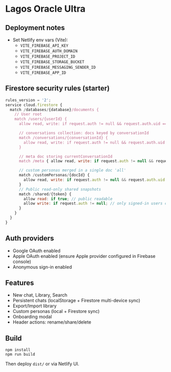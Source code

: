 # Lagos Oracle Ultra

## Deployment notes

- Set Netlify env vars (Vite):
  - `VITE_FIREBASE_API_KEY`
  - `VITE_FIREBASE_AUTH_DOMAIN`
  - `VITE_FIREBASE_PROJECT_ID`
  - `VITE_FIREBASE_STORAGE_BUCKET`
  - `VITE_FIREBASE_MESSAGING_SENDER_ID`
  - `VITE_FIREBASE_APP_ID`

## Firestore security rules (starter)

```js
rules_version = '2';
service cloud.firestore {
  match /databases/{database}/documents {
    // User root
    match /users/{userId} {
      allow read, write: if request.auth != null && request.auth.uid == userId;

      // conversations collection: docs keyed by conversationId
      match /conversations/{conversationId} {
        allow read, write: if request.auth != null && request.auth.uid == userId;
      }

      // meta doc storing currentConversationId
      match /meta { allow read, write: if request.auth != null && request.auth.uid == userId; }

      // custom personas merged in a single doc 'all'
      match /customPersonas/{docId} {
        allow read, write: if request.auth != null && request.auth.uid == userId;
      }
      // Public read-only shared snapshots
      match /shared/{token} {
        allow read: if true; // public readable
        allow write: if request.auth != null; // only signed-in users can create
      }
    }
  }
}
```

## Auth providers
- Google OAuth enabled
- Apple OAuth enabled (ensure Apple provider configured in Firebase console)
- Anonymous sign-in enabled

## Features
- New chat, Library, Search
- Persistent chats (localStorage + Firestore multi-device sync)
- Export/Import library
- Custom personas (local + Firestore sync)
- Onboarding modal
- Header actions: rename/share/delete

## Build

```
npm install
npm run build
```

Then deploy `dist/` or via Netlify UI.
